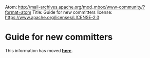 Atom: http://mail-archives.apache.org/mod_mbox/www-community/?format=atom
Title: Guide for new committers
license: https://www.apache.org/licenses/LICENSE-2.0

<script type="text/javascript">
let old_url = new RegExp('https?://[^/]+/dev/'); // https://apache.org/dev/foo.html etc
let new_url = 'https://infra.apache.org/';
location.href = location.href.replace(old_url, new_url);
</script>

# Guide for new committers #

This information has moved **[here][1]**.


  [1]: https://infra.apache.org/new-committers-guide.html
